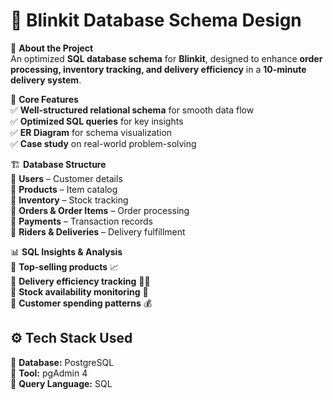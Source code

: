 # **🚀 Blinkit Database Schema Design**  

🔹 **About the Project**  
An optimized **SQL database schema** for **Blinkit**, designed to enhance **order processing, inventory tracking, and delivery efficiency** in a **10-minute delivery system**.  

📌 **Core Features**  
✅ **Well-structured relational schema** for smooth data flow  
✅ **Optimized SQL queries** for key insights  
✅ **ER Diagram** for schema visualization  
✅ **Case study** on real-world problem-solving  

🏗 **Database Structure**  
🔹 **Users** – Customer details  
🔹 **Products** – Item catalog  
🔹 **Inventory** – Stock tracking  
🔹 **Orders & Order Items** – Order processing  
🔹 **Payments** – Transaction records  
🔹 **Riders & Deliveries** – Delivery fulfillment  

📊 **SQL Insights & Analysis**  
🔸 **Top-selling products** 📈  
🔸 **Delivery efficiency tracking** 🚴‍♂️  
🔸 **Stock availability monitoring** 🏪  
🔸 **Customer spending patterns** 💰  

## ⚙️ **Tech Stack Used**  
🔹 **Database:** PostgreSQL  
🔹 **Tool:** pgAdmin 4  
🔹 **Query Language:** SQL  
